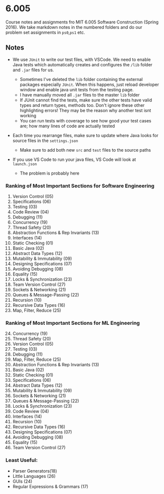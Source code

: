 # 6.005
Course notes and assignments fro MIT 6.005 Software Construction (Spring 2016). We take markdown notes in the numbered folders and do our problem set assignments in `ps0`,`ps1` etc.

## Notes

- We use `JUnit` to write our test files, with VSCode. We need to enable Java tests which automatically creates and configures the `/lib` folder and `.jar` files for us.
  - Sometimes I've deleted the `lib` folder containing the external packages especially `JUnit`. When this happens, just reload developer window and enable java unit tests from the testing page.
  - I have manually moved all `.jar` files to the master `lib` folder
  - If JUnit cannot find the tests, make sure the other tests have valid types and return types, methods too. Don't ignore these other highlighting errors! They may be the reason why another test isnt working
  - You can run tests with coverage to see how good your test cases are; how many lines of code are actually tested

- Each time you rearrange files, make sure to update where Java looks for source files in the `settings.json`
  - Make sure to add both new `src` and `test` files to the source paths
- If you use VS Code to run your java files, VS Code will look at `launch.json`
  - The problem is probably here



### Ranking of Most Important Sections for Software Engineering

1. Version Control (05)
2. Specifications (06)
3. Testing (03)
4. Code Review (04)
5. Debugging (11)
6. Concurrency (19)
7. Thread Safety (20)
8. Abstraction Functions & Rep Invariants (13)
9. Interfaces (14)
10. Static Checking (01)
11. Basic Java (02)
12. Abstract Data Types (12)
13. Mutability & Immutability (09)
14. Designing Specifications (07)
15. Avoiding Debugging (08)
16. Equality (15)
17. Locks & Synchronization (23)
18. Team Version Control (27)
19. Sockets & Networking (21)
20. Queues & Message-Passing (22)
21. Recursion (10)
22. Recursive Data Types (16)
23. Map, Filter, Reduce (25)

### Ranking of Most Important Sections for ML Engineering

24. Concurrency (19)
25. Thread Safety (20)
26. Version Control (05)
27. Testing (03)
28. Debugging (11)
29. Map, Filter, Reduce (25)
30. Abstraction Functions & Rep Invariants (13)
31. Basic Java (02)
32. Static Checking (01)
33. Specifications (06)
34. Abstract Data Types (12)
35. Mutability & Immutability (09)
36. Sockets & Networking (21)
37. Queues & Message-Passing (22)
38. Locks & Synchronization (23)
39. Code Review (04)
40. Interfaces (14)
41. Recursion (10)
42. Recursive Data Types (16)
43. Designing Specifications (07)
44. Avoiding Debugging (08)
45. Equality (15)
46. Team Version Control (27)

### Least Useful:
- Parser Generators(18)
- Little Languages (26)
- GUIs (24)
- Regular Expressions & Grammars (17)

